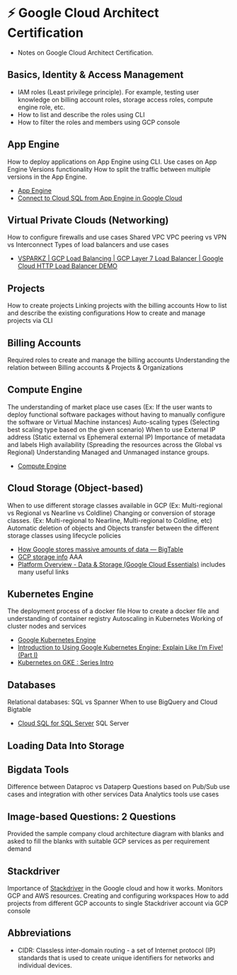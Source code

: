 # :zap: Google Cloud Architect Certification

* Notes on Google Cloud Architect Certification.

## Basics, Identity & Access Management

* IAM roles (Least privilege principle). For example, testing user knowledge on billing account roles, storage access roles, compute engine role, etc.
* How to list and describe the roles using CLI
* How to filter the roles and members using GCP console

## App Engine

How to deploy applications on App Engine using CLI.
Use cases on App Engine Versions functionality
How to split the traffic between multiple versions in the App Engine.

* [App Engine](https://cloud.google.com/appengine)
* [Connect to Cloud SQL from App Engine in Google Cloud](https://www.youtube.com/watch?v=dURd1aTdJqg)

## Virtual Private Clouds (Networking)

How to configure firewalls and use cases
Shared VPC
VPC peering vs VPN vs Interconnect
Types of load balancers and use cases

* [VSPARKZ | GCP Load Balancing | GCP Layer 7 Load Balancer | Google Cloud HTTP Load Balancer DEMO](https://www.youtube.com/watch?v=5eOAecLzRYA)

## Projects

How to create projects
Linking projects with the billing accounts
How to list and describe the existing configurations
How to create and manage projects via CLI

## Billing Accounts

Required roles to create and manage the billing accounts
Understanding the relation between Billing accounts & Projects & Organizations

## Compute Engine

The understanding of market place use cases (Ex: If the user wants to deploy functional software packages without having to manually configure the software or Virtual Machine instances)
Auto-scaling types (Selecting best scaling type based on the given scenario)
When to use External IP address (Static external vs Ephemeral external IP)
Importance of metadata and labels
High availability (Spreading the resources across the Global vs Regional)
Understanding Managed and Unmanaged instance groups.

* [Compute Engine](https://cloud.google.com/compute)

## Cloud Storage (Object-based)

When to use different storage classes available in GCP (Ex: Multi-regional vs Regional vs Nearline vs Coldline)
Changing or conversion of storage classes. (Ex: Multi-regional to Nearline, Multi-regional to Coldline, etc)
Automatic deletion of objects and Objects transfer between the different storage classes using lifecycle policies

* [How Google stores massive amounts of data — BigTable](https://medium.com/@avantikadasgupta/how-google-stores-massive-amounts-of-data-bigtable-d67f49bfc40e)
* [GCP storage info](https://blog.virtuegroup.com/gcp-data-layer-design/) AAA
* [Platform Overview - Data & Storage (Google Cloud Essentials)](https://www.youtube.com/watch?v=tc2940Zwvyk) includes many useful links

## Kubernetes Engine

The deployment process of a docker file
How to create a docker file and understanding of container registry
Autoscaling in Kubernetes
Working of cluster nodes and services

* [Google Kubernetes Engine](https://cloud.google.com/kubernetes-engine)
* [Introduction to Using Google Kubernetes Engine; Explain Like I’m Five! (Part I)](https://medium.com/faun/google-kubernetes-engine-explain-like-im-five-1890e550c099)
* [Kubernetes on GKE : Series Intro](https://blog.mercurie.ng/kubernetes-on-gke-series-intro/)

## Databases

Relational databases: SQL vs Spanner
When to use BigQuery and Cloud Bigtable

* [Cloud SQL for SQL Server](https://www.youtube.com/watch?v=vMUpNoukwnM&t=178s) SQL Server

## Loading Data Into Storage

## Bigdata Tools

Difference between Dataproc vs Dataperp
Questions based on Pub/Sub use cases and integration with other services
Data Analytics tools use cases

## Image-based Questions: 2 Questions

Provided the sample company cloud architecture diagram with blanks and asked to fill the blanks with suitable GCP services as per requirement demand

## Stackdriver

Importance of [Stackdriver](https://cloud.google.com/monitoring/) in the Google cloud and how it works. Monitors GCP and AWS resources.
Creating and configuring workspaces
How to add projects from different GCP accounts to single Stackdriver account via GCP console

## Abbreviations

* CIDR: Classless inter-domain routing - a set of Internet protocol (IP) standards that is used to create unique identifiers for networks and individual devices.
